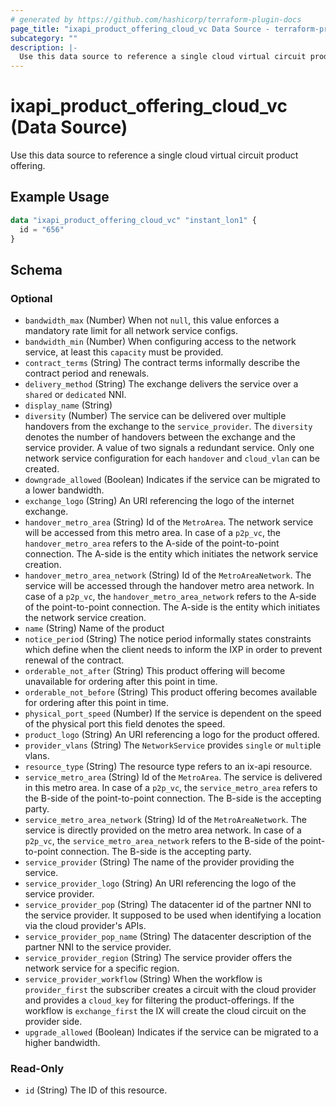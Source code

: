 ```yaml
---
# generated by https://github.com/hashicorp/terraform-plugin-docs
page_title: "ixapi_product_offering_cloud_vc Data Source - terraform-provider-ixapi"
subcategory: ""
description: |-
  Use this data source to reference a single cloud virtual circuit product offering.
---
```


# ixapi_product_offering_cloud_vc (Data Source)

Use this data source to reference a single cloud virtual circuit product offering.

## Example Usage

```terraform
data "ixapi_product_offering_cloud_vc" "instant_lon1" {
  id = "656"
}
```

<!-- schema generated by tfplugindocs -->
## Schema

### Optional

- `bandwidth_max` (Number) When not `null`, this value enforces a mandatory rate limit for all network service configs.
- `bandwidth_min` (Number) When configuring access to the network service, at least this `capacity` must be provided.
- `contract_terms` (String) The contract terms informally describe the contract period and renewals.
- `delivery_method` (String) The exchange delivers the service over a `shared` or `dedicated` NNI.
- `display_name` (String)
- `diversity` (Number) The service can be delivered over multiple handovers from the exchange to the `service_provider`. The `diversity` denotes the number of handovers between the exchange and the service provider. A value of two signals a redundant service.  Only one network service configuration for each `handover` and `cloud_vlan` can be created.
- `downgrade_allowed` (Boolean) Indicates if the service can be migrated to a lower bandwidth.
- `exchange_logo` (String) An URI referencing the logo of the internet exchange.
- `handover_metro_area` (String) Id of the `MetroArea`. The network service will be accessed from this metro area.  In case of a `p2p_vc`, the `handover_metro_area` refers to the A-side of the point-to-point connection. The A-side is the entity which initiates the network service creation.
- `handover_metro_area_network` (String) Id of the `MetroAreaNetwork`. The service will be accessed through the handover metro area network.  In case of a `p2p_vc`, the `handover_metro_area_network` refers to the A-side of the point-to-point connection. The A-side is the entity which initiates the network service creation.
- `name` (String) Name of the product
- `notice_period` (String) The notice period informally states constraints which define when the client needs to inform the IXP in order to prevent renewal of the contract.
- `orderable_not_after` (String) This product offering will become unavailable for ordering after this point in time.
- `orderable_not_before` (String) This product offering becomes available for ordering after this point in time.
- `physical_port_speed` (Number) If the service is dependent on the speed of the physical port this field denotes the speed.
- `product_logo` (String) An URI referencing a logo for the product offered.
- `provider_vlans` (String) The `NetworkService` provides `single` or `multi`ple vlans.
- `resource_type` (String) The resource type refers to an ix-api resource.
- `service_metro_area` (String) Id of the `MetroArea`. The service is delivered in this metro area.  In case of a `p2p_vc`, the `service_metro_area` refers to the B-side of the point-to-point connection. The B-side is the accepting party.
- `service_metro_area_network` (String) Id of the `MetroAreaNetwork`. The service is directly provided on the metro area network.  In case of a `p2p_vc`, the `service_metro_area_network` refers to the B-side of the point-to-point connection. The B-side is the accepting party.
- `service_provider` (String) The name of the provider providing the service.
- `service_provider_logo` (String) An URI referencing the logo of the service provider.
- `service_provider_pop` (String) The datacenter id of the partner NNI to the service provider. It supposed to be used when identifying a location via the cloud provider's APIs.
- `service_provider_pop_name` (String) The datacenter description of the partner NNI to the service provider.
- `service_provider_region` (String) The service provider offers the network service for a specific region.
- `service_provider_workflow` (String) When the workflow is `provider_first` the subscriber creates a circuit with the cloud provider and provides a `cloud_key` for filtering the product-offerings.  If the workflow is `exchange_first` the IX will create the cloud circuit on the provider side.
- `upgrade_allowed` (Boolean) Indicates if the service can be migrated to a higher bandwidth.

### Read-Only

- `id` (String) The ID of this resource.


